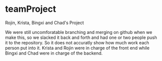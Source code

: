 # teamProject
Rojin, Krista, Bingxi and Chad's Project


We were still uncomforatable branching and merging on github when we make this, so we slacked it back and forth and had one or two people push it to the repository. So it does not accuratly show how much work each person put into it. Krista and Rojin were in charge of the front end while Bingxi and Chad were in charge of the backend.
